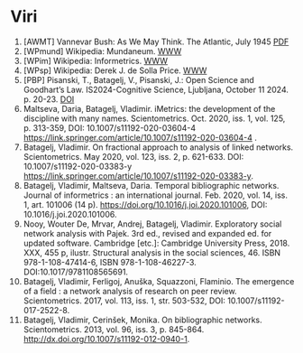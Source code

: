 # Viri

  1. [AWMT] Vannevar Bush: As We May Think. The Atlantic, July 1945 [PDF](https://cdn.theatlantic.com/media/archives/1945/07/176-1/132407932.pdf)
  2. [WPmund] Wikipedia: Mundaneum. [WWW](https://en.wikipedia.org/wiki/Mundaneum)
  3. [WPim] Wikipedia: Informetrics. [WWW](https://en.wikipedia.org/wiki/Informetrics)
  4. [WPsp] Wikipedia: Derek J. de Solla Price. [WWW](https://en.wikipedia.org/wiki/Derek_J._de_Solla_Price)
  5. [PBP] Pisanski, T., Batagelj, V., Pisanski, J.: Open Science and Goodhart’s Law. IS2024-Cognitive Science, Ljubljana, October 11 2024. p. 20-23. [DOI](https://doi.org/10.70314/is.2024.cog.4)
  6. Maltseva, Daria, Batagelj, Vladimir. iMetrics: the development of the discipline with many names. Scientometrics. Oct. 2020, iss. 1, vol. 125, p. 313-359,  DOI: 10.1007/s11192-020-03604-4 https://link.springer.com/article/10.1007/s11192-020-03604-4 .
  7. Batagelj, Vladimir. On fractional approach to analysis of linked networks. Scientometrics. May 2020, vol. 123, iss. 2, p. 621-633.  DOI: 10.1007/s11192-020-03383-y  https://link.springer.com/article/10.1007/s11192-020-03383-y.
  8. Batagelj, Vladimir, Maltseva, Daria. Temporal bibliographic networks. Journal of informetrics : an international journal. Feb. 2020, vol. 14, iss. 1, art. 101006 (14 p).  https://doi.org/10.1016/j.joi.2020.101006, DOI: 10.1016/j.joi.2020.101006.
  9. Nooy, Wouter De, Mrvar, Andrej, Batagelj, Vladimir. Exploratory social network analysis with Pajek. 3rd ed., revised and expanded ed. for updated software. Cambridge [etc.]: Cambridge University Press, 2018. XXX, 455 p, ilustr. Structural analysis in the social sciences, 46. ISBN 978-1-108-47414-6, ISBN 978-1-108-46227-3. DOI:10.1017/9781108565691.
  10. Batagelj, Vladimir, Ferligoj, Anuška, Squazzoni, Flaminio. The emergence of a field : a network analysis of research on peer review. Scientometrics. 2017, vol. 113, iss. 1, str. 503-532, DOI: 10.1007/s11192-017-2522-8.
  11. Batagelj, Vladimir, Cerinšek, Monika. On bibliographic networks. Scientometrics. 2013, vol. 96, iss. 3, p. 845-864. http://dx.doi.org/10.1007/s11192-012-0940-1.
